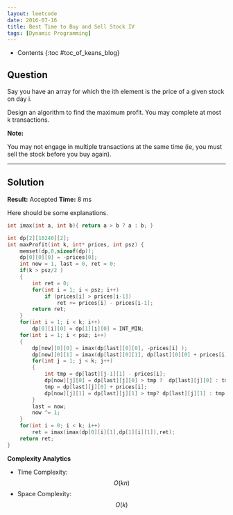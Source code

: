 ```yaml
---
layout: leetcode
date: 2016-07-16
title: Best Time to Buy and Sell Stock IV
tags: [Dynamic Programming]
---
```


* Contents
{:toc #toc_of_keans_blog}

## Question

 Say you have an array for which the ith element is the price of a given stock on day i.

Design an algorithm to find the maximum profit. You may complete at most k transactions.

**Note:**

You may not engage in multiple transactions at the same time (ie, you must sell the stock before you buy again).

***

## Solution

**Result:** Accepted **Time:** 8 ms

Here should be some explanations.

```c
int imax(int a, int b){ return a > b ? a : b; }

int dp[2][10240][2];
int maxProfit(int k, int* prices, int psz) {
    memset(dp,0,sizeof(dp));
    dp[0][0][0] = -prices[0];
    int now = 1, last = 0, ret = 0;
    if(k > psz/2 )
    {
        int ret = 0;
    	for(int i = 1; i < psz; i++)
    		if (prices[i] > prices[i-1])
    			ret += prices[i] - prices[i-1];
    	return ret;
    }
    for(int i = 1; i < k; i++)
        dp[0][i][0] = dp[1][i][0] = INT_MIN;
    for(int i = 1; i < psz; i++)
    {
        dp[now][0][0] = imax(dp[last][0][0], -prices[i] );
        dp[now][0][1] = imax(dp[last][0][1], dp[last][0][0] + prices[i]);
        for(int j = 1; j < k; j++)
        {
            int tmp = dp[last][j-1][1] - prices[i];
            dp[now][j][0] = dp[last][j][0] > tmp ?  dp[last][j][0] : tmp;
            tmp = dp[last][j][0] + prices[i];
            dp[now][j][1] = dp[last][j][1] > tmp? dp[last][j][1] : tmp;
        }
        last = now;
        now ^= 1;
    }
    for(int i = 0; i < k; i++)
        ret = imax(imax(dp[0][i][1],dp[1][i][1]),ret);
    return ret;
}
```

**Complexity Analytics**

- Time Complexity: $$O(kn)$$
- Space Complexity: $$O(k)$$
